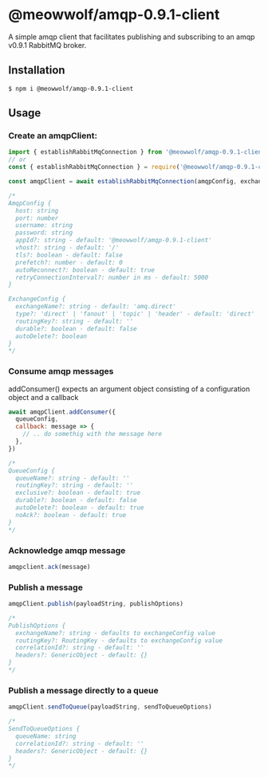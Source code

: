 # @meowwolf/amqp-0.9.1-client

A simple amqp client that facilitates publishing and subscribing to an amqp v0.9.1 RabbitMQ broker.

## Installation

```shell
$ npm i @meowwolf/amqp-0.9.1-client
```

## Usage

### Create an amqpClient:

```javascript
import { establishRabbitMqConnection } from '@meowwolf/amqp-0.9.1-client'
// or
const { establishRabbitMqConnection } = require('@meowwolf/amqp-0.9.1-client')

const amqpClient = await establishRabbitMqConnection(amqpConfig, exchangeConfig)

/*
AmqpConfig {
  host: string
  port: number
  username: string
  password: string
  appId?: string - default: '@meowwolf/amqp-0.9.1-client'
  vhost?: string - default: '/'
  tls?: boolean - default: false
  prefetch?: number - default: 0
  autoReconnect?: boolean - default: true
  retryConnectionInterval?: number in ms - default: 5000
}

ExchangeConfig {
  exchangeName?: string - default: 'amq.direct'
  type?: 'direct' | 'fanout' | 'topic' | 'header' - default: 'direct'
  routingKey?: string - default: ''
  durable?: boolean - default: false
  autoDelete?: boolean
}
*/
```

### Consume amqp messages

addConsumer() expects an argument object consisting of a configuration object and a callback

```javascript
await amqpClient.addConsumer({
  queueConfig,
  callback: message => {
    // .. do somethig with the message here
  },
})

/*
QueueConfig {
  queueName?: string - default: ''
  routingKey?: string - default: ''
  exclusive?: boolean - default: true
  durable?: boolean - default: false
  autoDelete?: boolean - default: true
  noAck?: boolean - default: true
}
*/
```

### Acknowledge amqp message

```javascript
amqpclient.ack(message)
```

### Publish a message

```javascript
amqpClient.publish(payloadString, publishOptions)

/*
PublishOptions {
  exchangeName?: string - defaults to exchangeConfig value
  routingKey?: RoutingKey - defaults to exchangeConfig value
  correlationId?: string - default: ''
  headers?: GenericObject - default: {}
}
*/
```

### Publish a message directly to a queue

```javascript
amqpClient.sendToQueue(payloadString, sendToQueueOptions)

/*
SendToQueueOptions {
  queueName: string
  correlationId?: string - default: ''
  headers?: GenericObject - default: {}
}
*/
```
